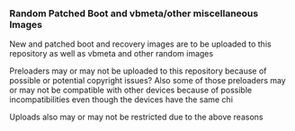 ### Random Patched Boot and vbmeta/other miscellaneous Images
New and patched boot and recovery images are to be uploaded to this repository as well as vbmeta and other random images

Preloaders may or may not be uploaded to this repository because of possible or potential copyright issues? Also some of those preloaders may or may not be compatible with other devices because of possible incompatibilities even though the devices have the same chi

Uploads also may or may not be restricted due to the above reasons
